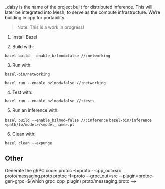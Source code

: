 _daisy is the name of the project built for distributed inference. This will later be integrated into Mesh, to serve as the compute infrastructure. We’re building in cpp for portability.

> Note: This is a work in progress!

1. Install Bazel

2. Build with:

`bazel build --enable_bzlmod=false //:networking`

3. Run with:

`bazel-bin/networking`

`bazel run --enable_bzlmod=false //:networking`

4. Test with:

`bazel run --enable_bzlmod=false //:tests`

5. Run an inference with:

`bazel build --enable_bzlmod=false //:inference`
`bazel-bin/inference <path/to/model>/<model_name>.pt`

6. Clean with:

`bazel clean --expunge `


## Other

Generate the gRPC code:
protoc -I=proto --cpp_out=src proto/messaging.proto
protoc -I=proto --grpc_out=src --plugin=protoc-gen-grpc=$(which grpc_cpp_plugin) proto/messaging.proto -->
